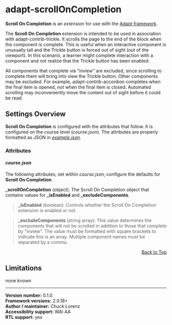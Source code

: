 # adapt-scrollOnCompletion

**Scroll On Completion** is an *extension* for use with the [Adapt framework](https://github.com/adaptlearning/adapt_framework). 

The **Scroll On Completion** extension is intended to be used in association with adapt-contrib-trickle. It scrolls the page to the end of the block when the component is complete. This is useful when an interactive component is unusually tall and the Trickle button is forced out of sight (out of the viewport). In this scenario, a learner might complete interaction with a component and not realize that the Trickle button has been enabled.  

All components that complete via "inview" are excluded, since scrolling to complete them will bring into view the Trickle button. Other components may be excluded. For example, adapt-contrib-accordion completes when the final item is opened, not when the final item is closed. Automated scrolling may inconveniently move the content out of sight before it could be read.    

## Settings Overview

**Scroll On Completion** is configured with the attributes that follow. It is configured on the course level  (*course.json*). The attributes are properly formatted as JSON in [*example.json*](https://github.com/chucklorenz/adapt-scrollOnCompletion/blob/master/example.json).

### Attributes

#### *course.json*  
The following attributes, set within *course.json*, configure the defaults for **Scroll On Completion**.  

**_scrollOnCompletion** (object): The Scroll On Completion object that contains values for **_isEnabled** and **_excludeComponents**.

>**_isEnabled** (boolean): Controls whether the Scroll On Completion extension is enabled or not.

>**_excludeComponents** (string array): This value determines the components that will not be scrolled in addition to those that complete by "inview". The value must be formatted with square brackets to indicate this is an array. Multiple component names must be separated by a comma.  

<div float align=right><a href="#top">Back to Top</a></div>

## Limitations
 
none known

----------------------------
**Version number:**  0.1.0   
**Framework versions:**  2.0.18+     
**Author / maintainer:** Chuck Lorenz    
**Accessibility support:** WAI AA   
**RTL support:** yes   
